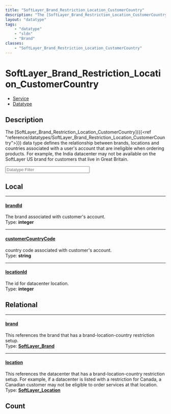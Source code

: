 ```yaml
---
title: "SoftLayer_Brand_Restriction_Location_CustomerCountry"
description: "The [SoftLayer_Brand_Restriction_Location_CustomerCountry]({{<ref 'reference/datatypes/SoftLayer_Brand_Restriction_Locat... "
layout: "datatype"
tags:
    - "datatype"
    - "sldn"
    - "Brand"
classes:
    - "SoftLayer_Brand_Restriction_Location_CustomerCountry"
---
```


# SoftLayer_Brand_Restriction_Location_CustomerCountry
<div id='service-datatype'>
    <ul id='sldn-reference-tabs'>
    <li id='service'> <a href='/reference/services/SoftLayer_Brand_Restriction_Location_CustomerCountry' >Service</a></li>    <li id='datatype'> <a href='/reference/datatypes/SoftLayer_Brand_Restriction_Location_CustomerCountry' >Datatype</a></li>
    </ul>
</div>

## Description 
The [SoftLayer_Brand_Restriction_Location_CustomerCountry]({{<ref "reference/datatypes/SoftLayer_Brand_Restriction_Location_CustomerCountry">}}) data type defines the relationship between brands, locations and countries associated with a user's account that are ineligible when ordering products. For example, the India datacenter may not be available on the SoftLayer US brand for customers that live in Great Britain. 





<!-- Filer BEGIN -->
<div class="view-filters">
        <div class="clearfix">
            <div class="search-input-box">
                <input placeholder="Datatype Filter" onkeyup="titleSearch(inputId='prop-input', divId='properties', elementClass='prop-row')" 
                    type="text" id="prop-input" value="" size="30" maxlength="128" class="form-text">
            </div>
        </div>
</div>
<!-- Filer END -->

<div id="properties" class="content">
<div id="localProperties" class="prop-content" >

## Local
<div class="prop-row">

-----
[brandId]: #brandid
#### [brandId]
The brand associated with customer's account.  
<span class="type-label">Type: </span>**integer**


</div>
<div class="prop-row">

-----
[customerCountryCode]: #customercountrycode
#### [customerCountryCode]
country code associated with customer's account.  
<span class="type-label">Type: </span>**string**


</div>
<div class="prop-row">

-----
[locationId]: #locationid
#### [locationId]
The id for datacenter location.  
<span class="type-label">Type: </span>**integer**


</div>
</div>
<!-- LOCAL PROPERTY END -->

<div id="relationalProperties"  class="prop-content" >

## Relational
<div class="prop-row">

-----
[brand]: #brand
#### [brand]
This references the brand that has a brand-location-country restriction setup.  
<span class="type-label">Type: </span>**<a href='/reference/datatypes/SoftLayer_Brand'>SoftLayer_Brand </a>**


</div>
<div class="prop-row">

-----
[location]: #location
#### [location]
This references the datacenter that has a brand-location-country restriction setup. For example, if a datacenter is listed with a restriction for Canada, a Canadian customer may not be eligible to order services at that location.  
<span class="type-label">Type: </span>**<a href='/reference/datatypes/SoftLayer_Location'>SoftLayer_Location </a>**


</div>

## Count
</div>



